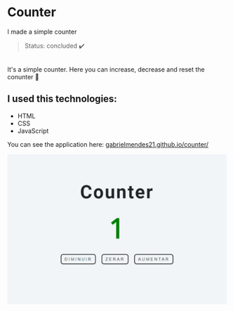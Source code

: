 # Counter
I made a simple counter

> Status: concluded ✔️

<br>
It's a simple counter. Here you can increase, decrease and reset the conunter 🙂

## I used this technologies:
* HTML
* CSS
* JavaScript

You can see the application here: <a href="gabrielmendes21.github.io/counter/">gabrielmendes21.github.io/counter/</a>

<img src="https://github.com/gabrielMendes21/counter/blob/main/assets/readme-example-image.jpg?raw=true" alt="Counter example" width="500">
